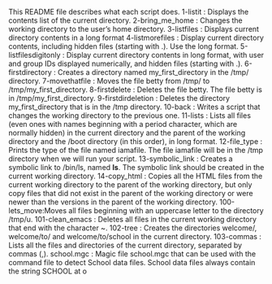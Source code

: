 This README file describes what each script does. 
1-listit : Displays the contents list of the current directory.
2-bring_me_home : Changes the working directory to the user’s home directory.
3-listfiles : Displays current directory contents in a long format
4-listmorefiles : Display current directory contents, including hidden files (starting with .). Use the long format.
5-listfilesdigitonly : Display current directory contents in long format, with user and group IDs displayed numerically, and hidden files (starting with .).
6-firstdirectory : Creates a directory named my_first_directory in the /tmp/ directory.
7-movethatfile : Moves the file betty from /tmp/ to /tmp/my_first_directory.
8-firstdelete : Deletes the file betty. The file betty is in /tmp/my_first_directory.
9-firstdirdeletion : Deletes the directory my_first_directory that is in the /tmp directory.
10-back : Writes a script that changes the working directory to the previous one.
11-lists :  Lists all files (even ones with names beginning with a period character, which are normally hidden) in the current directory and the parent of the working directory and the /boot directory (in this order), in long format.
12-file_type : Prints the type of the file named iamafile. The file iamafile will be in the /tmp directory when we will run your script.
13-symbolic_link : Creates a symbolic link to /bin/ls, named __ls__. The symbolic link should be created in the current working directory.
14-copy_html : Copies all the HTML files from the current working directory to the parent of the working directory, but only copy files that did not exist in the parent of the working directory or were newer than the versions in the parent of the working directory.
100-lets_move:Moves all files beginning with an uppercase letter to the directory /tmp/u.
101-clean_emacs : Deletes all files in the current working directory that end with the character ~.
102-tree : Creates the directories welcome/, welcome/to/ and welcome/to/school in the current directory.
103-commas : Lists all the files and directories of the current directory, separated by commas (,).
school.mgc : Magic file school.mgc that can be used with the command file to detect School data files. School data files always contain the string SCHOOL at o
